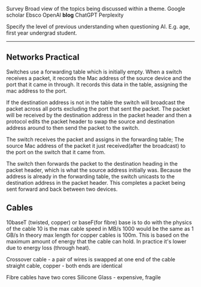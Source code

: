 Survey
  Broad view of the topics being discussed within a theme.
Google scholar
Ebsco 
OpenAI **blog**
ChatGPT
Perplexity

Specify the level of previous understanding when questioning AI. E.g. age, first year undergrad student.

---
## **Networks Practical**
Switches use a forwarding table which is initially empty.
When a switch receives a packet, it records the Mac address of the source device and the port that it came in through. It records this data in the table, assigning the mac address to the port.

If the destination address is not in the table the switch will broadcast the packet across all ports excluding the port that sent the packet. The packet will be received by the destination address in the packet header and then a protocol edits the packet header to swap the source and destination address around to then send the packet to the switch.

The switch receives the packet and assigns in the forwarding table; The source Mac address of the packet it just received(after the broadcast) to the port on the switch that it came from.

The switch then forwards the packet to the destination heading in the packet header, which is what the source address initially was. Because the address is already in the forwarding table, the switch unicasts to the destination address in the packet header.
This completes a packet being sent forward and back between two devices.

## **Cables**
10baseT
(twisted, copper) or baseF(for fibre)
base is to do with the physics of the cable
10 is the max cable speed in MB/s
1000 would be the same as 1 GB/s
In theory max length for copper cables is 100m. This is based on the maximum amount of energy that the cable can hold. In practice it's lower due to energy loss (through heat).

Crossover cable - a pair of wires is swapped at one end of the cable
straight cable, copper - both ends are identical

Fibre cables have two cores
     Silicone
     Glass - expensive, fragile